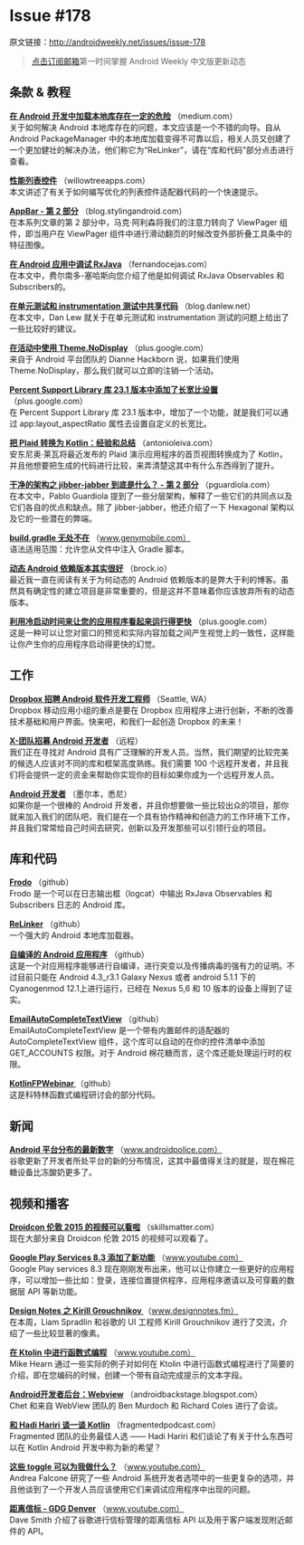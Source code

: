 # Issue #178
>
原文链接：<http://androidweekly.net/issues/issue-178>

> [点击订阅邮箱](http://tinyletter.com/androidweeklycn)第一时间掌握 Android Weekly 中文版更新动态

## 条款 & 教程

**[在 Android 开发中加载本地库存在一定的危险](https://medium.com/keepsafe-engineering/the-perils-of-loading-native-libraries-on-android-befa49dce2db)**
（medium.com）  
关于如何解决 Android 本地库存在的问题，本文应该是一个不错的向导。自从 Android PackageManager 中的本地库加载变得不可靠以后，相关人员又创建了一个更加健壮的解决办法，他们称它为“ReLinker”，请在“库和代码”部分点击进行查看。

**[性能列表控件](http://willowtreeapps.com/blog/performance-listviews/)**
（willowtreeapps.com）  
本文讲述了有关于如何编写优化的列表控件适配器代码的一个快速提示。

**[AppBar - 第 2 部分](https://blog.stylingandroid.com/appbar-part-2/)**
（blog.stylingandroid.com）  
在本系列文章的第 2 部分中，马克·阿利森将我们的注意力转向了 ViewPager 组件，即当用户在 ViewPager 组件中进行滑动翻页的时候改变外部折叠工具条中的特征图像。

**[在 Android 应用中调试 RxJava](http://fernandocejas.com/2015/11/05/debugging-rxjava-on-android/)**
（fernandocejas.com）  
在本文中，费尔南多-塞哈斯向您介绍了他是如何调试 RxJava Observables 和 Subscribers的。

**[在单元测试和 instrumentation 测试中共享代码](http://blog.danlew.net/2015/11/02/sharing-code-between-unit-tests-and-instrumentation-tests-on-android/)**
（blog.danlew.net）  
在本文中，Dan Lew 就关于在单元测试和 instrumentation 测试的问题上给出了一些比较好的建议。

**[在活动中使用 Theme.NoDisplay](https://plus.google.com/105051985738280261832/posts/LjnRzJKWPGW)**
（plus.google.com）  
来自于 Android 平台团队的 Dianne Hackborn 说，如果我们使用 Theme.NoDisplay，那么我们就可以立即的注销一个活动。

**[Percent Support Library 库 23.1 版本中添加了长宽比设置](https://plus.google.com/+AndroidDevelopers/posts/ZQS29a5yroK)**
（plus.google.com）  
在 Percent Support Library 库 23.1 版本中，增加了一个功能，就是我们可以通过 app:layout_aspectRatio 属性去设置自定义的长宽比。

**[把 Plaid 转换为  Kotlin：经验和总结](http://antonioleiva.com/plaid-kotlin-1/)**
（antonioleiva.com）  
安东尼奥·莱瓦将最近发布的 Plaid 演示应用程序的首页视图转换成为了 Kotlin，并且他想要把生成的代码进行比较，来弄清楚这其中有什么东西得到了提升。

**[干净的架构之 jibber-jabber 到底是什么？ - 第 2 部分](http://pguardiola.com/blog/clean-architecture-part-2/)**
（pguardiola.com）  
在本文中，Pablo Guardiola 提到了一些分层架构，解释了一些它们的共同点以及它们各自的优点和缺点。除了 jibber-jabber，他还介绍了一下 Hexagonal 架构以及它的一些潜在的弊端。

**[build.gradle 无处不在](http://www.genymobile.com/the-build-gradle-ubiquity/)**
（www.genymobile.com）  
语法适用范围：允许您从文件中注入 Gradle 脚本。

**[动态 Android 依赖版本其实很好](https://brock.io/post/repeatable_android_builds/)**
（brock.io）  
最近我一直在阅读有关于为何动态的 Android 依赖版本的是弊大于利的博客。虽然具有确定性的建立项目是非常重要的，但是这并不意味着你应该放弃所有的动态版本。

**[利用冷启动时间来让您的应用程序看起来运行得更快](https://plus.google.com/105148560373589648355/posts/V3Tp6xxUWHH)**
（plus.google.com）  
这是一种可以让您对窗口的预览和实际内容加载之间产生视觉上的一致性，这样能让你产生你的应用程序启动得更快的幻觉。

## 工作

**[Dropbox 招聘 Android 软件开发工程师](https://www.dropbox.com/jobs/listing/109128)**
（Seattle, WA）  
Dropbox 移动应用小组的重点是要在 Dropbox 应用程序上进行创新，不断的改善技术基础和用户界面。快来吧，和我们一起创造 Dropbox 的未来！

**[X-团队招募 Android 开发者](http://bit.ly/1OnVLcN)**
（远程）  
我们正在寻找对 Android 具有广泛理解的开发人员。当然，我们期望的比较完美的候选人应该对不同的库和框架高度熟练。我们需要 100 个远程开发者，并且我们将会提供一定的资金来帮助你实现你的目标如果你成为一个远程开发人员。

**[Android 开发者](https://app.jobvite.com/j?cj=o7YR0fwG&s=Android_Weekly)**
（墨尔本，悉尼）  
如果你是一个很棒的 Android 开发者，并且你想要做一些比较出众的项目，那你就来加入我们的团队吧，我们是在一个具有协作精神和创造力的工作环境下工作，并且我们常常给自己时间去研究，创新以及开发那些可以引领行业的项目。

## 库和代码

**[Frodo](https://github.com/android10/frodo)**
（github）  
Frodo 是一个可以在日志输出框（logcat）中输出 RxJava Observables 和 Subscribers 日志的 Android 库。

**[ReLinker](https://github.com/KeepSafe/ReLinker)**
（github）  
 一个强大的 Android 本地库加载器。

**[自编译的 Android 应用程序](https://github.com/Tribler/self-compile-Android)**
（github）  
这是一个对应用程序能够进行自编译，进行突变以及传播病毒的强有力的证明。不过目前只能在 Android 4.3_r3.1 Galaxy Nexus 或者 android 5.1.1 下的 Cyanogenmod 12.1上进行运行，已经在  Nexus 5,6 和 10 版本的设备上得到了证实。

**[EmailAutoCompleteTextView](https://github.com/tasomaniac/EmailAutoCompleteTextView)**
（github）  
EmailAutoCompleteTextView 是一个带有内置邮件的适配器的 AutoCompleteTextView 组件，这个库可以自动的在你的控件清单中添加 GET_ACCOUNTS 权限。对于 Android 棉花糖而言，这个库还能处理运行时的权限。

**[KotlinFPWebinar ](https://github.com/mikehearn/KotlinFPWebinar)**
（github）  
这是科特林函数式编程研讨会的部分代码。

## 新闻

**[Android 平台分布的最新数字](http://www.androidpolice.com/2015/11/05/android-platform-distribution-numbers-updated-marshmallow-makes-its-first-appearance-at-0-3/)**
（www.androidpolice.com）  
谷歌更新了开发者所处平台的新的分布情况，这其中最值得关注的就是，现在棉花糖设备比冻酸奶更多了。

## 视频和播客

**[Droidcon 伦敦 2015 的视频可以看啦](https://skillsmatter.com/conferences/6712-droidcon-2015#skillscasts)**
（skillsmatter.com）  
现在大部分来自 Droidcon 伦敦 2015 的视频可以观看了。

**[Google Play Services 8.3 添加了新功能](https://www.youtube.com/watch?v=nAUeEJ51Cko)**
（www.youtube.com）  
Google Play services 8.3 现在刚刚发布出来，他可以让你建立一些更好的应用程序，可以增加一些比如：登录，连接位置提供程序，应用程序邀请以及可穿戴的数据层 API 等新功能。

**[Design Notes 之 Kirill Grouchnikov ](http://www.designnotes.fm/all/with-kirill-grouchnikov)**
（www.designnotes.fm）  
在本周，Liam Spradlin 和谷歌的 UI 工程师 Kirill Grouchnikov 进行了交流，介绍了一些比较显著的像素。

**[在 Ktolin 中进行函数式编程](https://www.youtube.com/watch?v=AhA-Q7MOre0)**
（www.youtube.com）  
Mike Hearn 通过一些实际的例子对如何在 Ktolin 中进行函数式编程进行了简要的介绍，即在您编码的时候，创建一个带有自动完成提示的文本字段。

**[Android开发者后台：Webview](http://androidbackstage.blogspot.com/2015/11/episode-37-webview.html)**
（androidbackstage.blogspot.com）  
Chet 和来自 WebView 团队的 Ben Murdoch 和 Richard Coles 进行了会谈。

**[和 Hadi Hariri 谈一谈 Kotlin](http://fragmentedpodcast.com/episodes/20/)**
（fragmentedpodcast.com）  
Fragmented 团队的业务最佳人选 —— Hadi Hariri 和们谈论了有关于什么东西可以在 Kotlin Android 开发中称为新的希望？ 

**[这些 toggle 可以为我做什么？](https://www.youtube.com/watch?v=Fmf9b2EqqIE&feature=youtu.be)**
（www.youtube.com）  
Andrea Falcone 研究了一些 Android 系统开发者选项中的一些更复杂的选项，并且他谈到了一个开发人员应该使用它们来调试应用程序中出现的问题。

**[距离信标 - GDG Denver](https://www.youtube.com/watch?v=J7zYSa5wb6w&feature=youtu.be)**
（www.youtube.com）  
Dave Smith 介绍了谷歌进行信标管理的距离信标 API 以及用于客户端发现附近邮件的 API。
